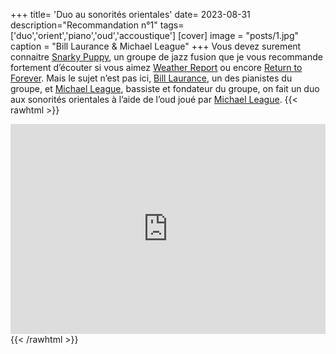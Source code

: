 +++
title= 'Duo au sonorités orientales'
date= 2023-08-31
description="Recommandation n°1"
tags= ['duo','orient','piano','oud','accoustique']
[cover]
image = "posts/1.jpg"
caption = "Bill Laurance & Michael League"
+++
Vous devez surement connaitre [Snarky Puppy](https://fr.wikipedia.org/wiki/Snarky_Puppy), un groupe de jazz fusion que je vous recommande fortement d’écouter si vous aimez [Weather Report](https://fr.wikipedia.org/wiki/Weather_Report) ou encore [Return to Forever](https://fr.wikipedia.org/wiki/Return_to_Forever). Mais le sujet n’est pas ici, [Bill Laurance](https://fr.wikipedia.org/wiki/Bill_Laurance), un des pianistes du groupe, et [Michael League](https://fr.wikipedia.org/wiki/Michael_League), bassiste et fondateur du groupe, on fait un duo aux sonorités orientales à l’aide de l’oud joué par [Michael League](https://fr.wikipedia.org/wiki/Michael_League).
{{< rawhtml >}}
<div style="max-width:100%;"><div style="position:relative;padding-bottom:calc(56.25% + 52px);height: 0;"><iframe style="position:absolute;top:0;left:0;" width="100%" height="100%" src="https://odesli.co/embed/?url=https%3A%2F%2Falbum.link%2Fwhere&theme=light" frameborder="0" allowfullscreen sandbox="allow-same-origin allow-scripts allow-presentation allow-popups allow-popups-to-escape-sandbox" allow="clipboard-read; clipboard-write"></iframe></div></div>
{{< /rawhtml >}}